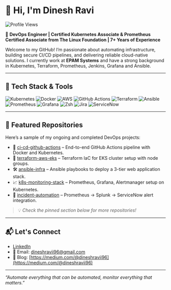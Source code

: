 # 👋 Hi, I'm Dinesh Ravi

![Profile Views](https://komarev.com/ghpvc/?username=dineshravii96&label=Profile%20views&color=0e75b6&style=flat)

🎯 **DevOps Engineer | Certified Kubernetes Associate & Prometheus Certified Associate from The Linux Foundation | 7+ Years of Experience**

Welcome to my GitHub! I’m passionate about automating infrastructure, building secure CI/CD pipelines, and delivering reliable cloud-native solutions. I currently work at **EPAM Systems** and have a strong background in Kubernetes, Terraform, Prometheus, Jenkins, Grafana and Ansible.

---

## 🚀 Tech Stack & Tools

![Kubernetes](https://img.shields.io/badge/-Kubernetes-326CE5?style=flat&logo=kubernetes&logoColor=white)
![Docker](https://img.shields.io/badge/-Docker-2496ED?style=flat&logo=docker&logoColor=white)
![AWS](https://img.shields.io/badge/-AWS-232F3E?style=flat&logo=amazon-aws&logoColor=white)
![GitHub Actions](https://img.shields.io/badge/-GitHub%20Actions-2088FF?style=flat&logo=github-actions&logoColor=white)
![Terraform](https://img.shields.io/badge/-Terraform-623CE4?style=flat&logo=terraform&logoColor=white)
![Ansible](https://img.shields.io/badge/-Ansible-EE0000?style=flat&logo=ansible&logoColor=white)
![Prometheus](https://img.shields.io/badge/-Prometheus-E6522C?style=flat&logo=prometheus&logoColor=white)
![Grafana](https://img.shields.io/badge/-Grafana-F46800?style=flat&logo=grafana&logoColor=white)
![Zsh](https://img.shields.io/badge/-Zsh-1C1C1C?style=flat&logo=gnu-bash&logoColor=white)
![Jira](https://img.shields.io/badge/-Jira-0052CC?style=flat&logo=jira&logoColor=white)
![ServiceNow](https://img.shields.io/badge/-ServiceNow-1DBF73?style=flat&logo=servicenow&logoColor=white)

---

## 📂 Featured Repositories

Here’s a sample of my ongoing and completed DevOps projects:

- 🔧 [ci-cd-github-actions](https://github.com/your-username/ci-cd-github-actions) – End-to-end GitHub Actions pipeline with Docker and Kubernetes.
- 🧩 [terraform-aws-eks](https://github.com/your-username/terraform-aws-eks) – Terraform IaC for EKS cluster setup with node groups.
- 🛠 [ansible-infra](https://github.com/your-username/ansible-infra) – Ansible playbooks to deploy a 3-tier web application stack.
- 📈 [k8s-monitoring-stack](https://github.com/your-username/k8s-monitoring-stack) – Prometheus, Grafana, Alertmanager setup on Kubernetes.
- 🤖 [incident-automation](https://github.com/your-username/incident-automation) – Prometheus → Splunk → ServiceNow alert integration.

> 💡 *Check the pinned section below for more repositories!*

---

## 📬 Let's Connect

- [LinkedIn](https://www.linkedin.com/in/dinesh-ravii/)
- 📧 Email: dineshravii96@gmail.com
- 📝 Blog: [https://medium.com/@dineshravii96](https://medium.com/@dineshravii96)

---

_“Automate everything that can be automated, monitor everything that matters.”_

